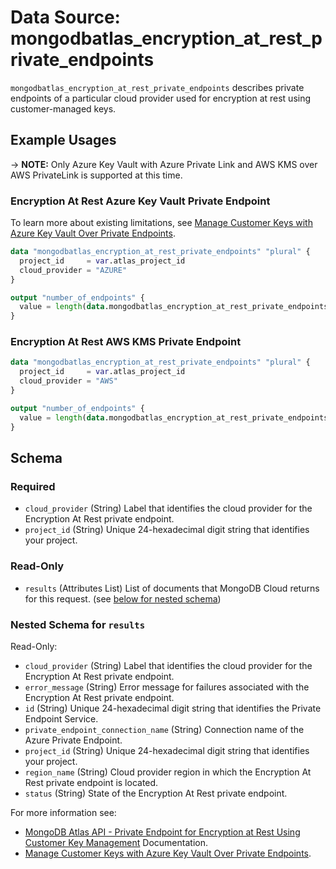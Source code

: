 # Data Source: mongodbatlas_encryption_at_rest_private_endpoints

`mongodbatlas_encryption_at_rest_private_endpoints` describes private endpoints of a particular cloud provider used for encryption at rest using customer-managed keys.

## Example Usages

-> **NOTE:** Only Azure Key Vault with Azure Private Link and AWS KMS over AWS PrivateLink is supported at this time.

### Encryption At Rest Azure Key Vault Private Endpoint
To learn more about existing limitations, see [Manage Customer Keys with Azure Key Vault Over Private Endpoints](https://www.mongodb.com/docs/atlas/security/azure-kms-over-private-endpoint/#manage-customer-keys-with-azure-key-vault-over-private-endpoints).

```terraform
data "mongodbatlas_encryption_at_rest_private_endpoints" "plural" {
  project_id     = var.atlas_project_id
  cloud_provider = "AZURE"
}

output "number_of_endpoints" {
  value = length(data.mongodbatlas_encryption_at_rest_private_endpoints.plural.results)
}
```

### Encryption At Rest AWS KMS Private Endpoint
```terraform
data "mongodbatlas_encryption_at_rest_private_endpoints" "plural" {
  project_id     = var.atlas_project_id
  cloud_provider = "AWS"
}

output "number_of_endpoints" {
  value = length(data.mongodbatlas_encryption_at_rest_private_endpoints.plural.results)
}
```

<!-- schema generated by tfplugindocs -->
## Schema

### Required

- `cloud_provider` (String) Label that identifies the cloud provider for the Encryption At Rest private endpoint.
- `project_id` (String) Unique 24-hexadecimal digit string that identifies your project.

### Read-Only

- `results` (Attributes List) List of documents that MongoDB Cloud returns for this request. (see [below for nested schema](#nestedatt--results))

<a id="nestedatt--results"></a>
### Nested Schema for `results`

Read-Only:

- `cloud_provider` (String) Label that identifies the cloud provider for the Encryption At Rest private endpoint.
- `error_message` (String) Error message for failures associated with the Encryption At Rest private endpoint.
- `id` (String) Unique 24-hexadecimal digit string that identifies the Private Endpoint Service.
- `private_endpoint_connection_name` (String) Connection name of the Azure Private Endpoint.
- `project_id` (String) Unique 24-hexadecimal digit string that identifies your project.
- `region_name` (String) Cloud provider region in which the Encryption At Rest private endpoint is located.
- `status` (String) State of the Encryption At Rest private endpoint.

For more information see: 
- [MongoDB Atlas API - Private Endpoint for Encryption at Rest Using Customer Key Management](https://www.mongodb.com/docs/api/doc/atlas-admin-api-v2/operation/operation-getencryptionatrestprivateendpointsForCloudProvider) Documentation.
- [Manage Customer Keys with Azure Key Vault Over Private Endpoints](https://www.mongodb.com/docs/atlas/security/azure-kms-over-private-endpoint/).
